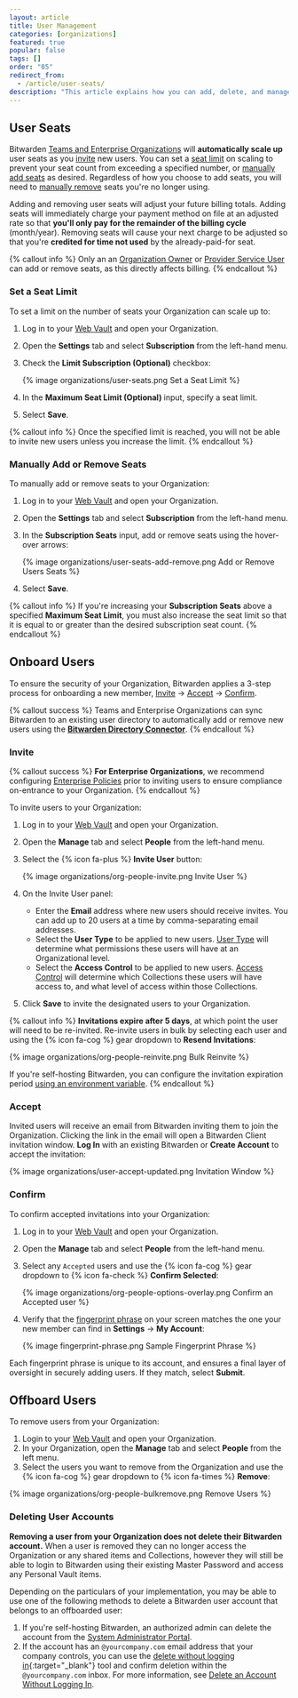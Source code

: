 ```yaml
---
layout: article
title: User Management
categories: [organizations]
featured: true
popular: false
tags: []
order: "05"
redirect_from:
  - /article/user-seats/
description: "This article explains how you can add, delete, and manage users of your Bitwarden password manager, including assigning user types and access controls."
---
```


## User Seats

Bitwarden [Teams and Enterprise Organizations]({{site.baseurl}}/article/about-organizations/#types-of-organizations) will **automatically scale up** user seats as you [invite](#invite) new users. You can set a [seat limit](#seat-limit) on scaling to prevent your seat count from exceeding a specified number, or [manually add seats](#manually-add-or-remove-seats) as desired. Regardless of how you choose to add seats, you will need to [manually remove](#manually-add-or-remove-seats) seats you're no longer using.

Adding and removing user seats will adjust your future billing totals. Adding seats will immediately charge your payment method on file at an adjusted rate so that **you'll only pay for the remainder of the billing cycle** (month/year). Removing seats will cause your next charge to be adjusted so that you're **credited for time not used** by the already-paid-for seat.

{% callout info %}
Only an an [Organization Owner]({{site.baseurl}}/article/user-types-access-control/#user-types) or [Provider Service User]({{site.baseurl}}/article/provider-users/#provider-user-types) can add or remove seats, as this directly affects billing.
{% endcallout %}

### Set a Seat Limit

To set a limit on the number of seats your Organization can scale up to:

1. Log in to your [Web Vault]({{site.baseurl}}/article/getting-started-webvault) and open your Organization.
2. Open the **Settings** tab and select **Subscription** from the left-hand menu.
3. Check the **Limit Subscription (Optional)** checkbox:

   {% image organizations/user-seats.png Set a Seat Limit %}
4. In the **Maximum Seat Limit (Optional)** input, specify a seat limit.
5. Select **Save**.

{% callout info %}
Once the specified limit is reached, you will not be able to invite new users unless you increase the limit.
{% endcallout %}

### Manually Add or Remove Seats

To manually add or remove seats to your Organization:

1. Log in to your [Web Vault]({{site.baseurl}}/article/getting-started-webvault) and open your Organization.
2. Open the **Settings** tab and select **Subscription** from the left-hand menu.
3. In the **Subscription Seats** input, add or remove seats using the hover-over arrows:

   {% image organizations/user-seats-add-remove.png Add or Remove Users Seats %}
4. Select **Save**.

{% callout info %}
If you're increasing your **Subscription Seats** above a  specified **Maximum Seat Limit**, you must also increase the seat limit so that it is equal to or greater than the desired subscription seat count.
{% endcallout %}

## Onboard Users

To ensure the security of your Organization, Bitwarden applies a 3-step process for onboarding a new member, [Invite](#invite) &rarr; [Accept](#accept) &rarr; [Confirm](#confirm).

{% callout success %}
Teams and Enterprise Organizations can sync Bitwarden to an existing user directory to automatically add or remove new users using the [**Bitwarden Directory Connector**]({{site.baseurl}}/article/directory-sync/).
{% endcallout %}

### Invite

{% callout success %}
**For Enterprise Organizations**, we recommend configuring [Enterprise Policies]({{site.baseurl}}/article/policies/) prior to inviting users to ensure compliance on-entrance to your Organization.
{% endcallout %}

To invite users to your Organization:

1. Log in to your [Web Vault]({{site.baseurl}}/article/getting-started-webvault) and open your Organization.
2. Open the **Manage** tab and select **People** from the left-hand menu.
3. Select the {% icon fa-plus %} **Invite User** button:

   {% image organizations/org-people-invite.png Invite User %}
4. On the Invite User panel:

   - Enter the **Email** address where new users should receive invites. You can add up to 20 users at a time by comma-separating email addresses.
   - Select the **User Type** to be applied to new users. [User Type]({{site.baseurl}}/article/user-types-access-control/#user-type) will determine what permissions these users will have at an Organizational level.
   - Select the **Access Control** to be applied to new users. [Access Control]({{site.baseurl}}/article/user-types-access-control/#access-control) will determine which Collections these users will have access to, and what level of access within those Collections.  
5. Click **Save** to invite the designated users to your Organization.

{% callout info %}
**Invitations expire after 5 days**, at which point the user will need to be re-invited. Re-invite users in bulk by selecting each user and using the {% icon fa-cog %} gear dropdown to **Resend Invitations**:

{% image organizations/org-people-reinvite.png Bulk Reinvite %}

If you're self-hosting Bitwarden, you can configure the invitation expiration period [using an environment variable]({{site.baseurl}}/article/environment-variables/).
{% endcallout %}  
### Accept

Invited users will receive an email from Bitwarden inviting them to join the Organization. Clicking the link in the email will open a Bitwarden Client invitation window. **Log In** with an existing Bitwarden or **Create Account** to accept the invitation:

{% image organizations/user-accept-updated.png Invitation Window %}

### Confirm

To confirm accepted invitations into your Organization:

1. Log in to your [Web Vault]({{site.baseurl}}/article/getting-started-webvault) and open your Organization.
2. Open the **Manage** tab and select **People** from the left-hand menu.
3. Select any `Accepted` users and use the {% icon fa-cog %} gear dropdown to {% icon fa-check %} **Confirm Selected**:

   {% image organizations/org-people-options-overlay.png Confirm an Accepted user %}
3. Verify that the [fingerprint phrase]({{site.baseurl}}/article/fingerprint-phrase/) on your screen matches the one your new member can find in **Settings** &rarr; **My Account**:

   {% image fingerprint-phrase.png Sample Fingerprint Phrase %}

Each fingerprint phrase is unique to its account, and ensures a final layer of oversight in securely adding users. If they match, select **Submit**.

## Offboard Users

To remove users from your Organization:

1. Login to your [Web Vault]({{site.baseurl}}/article/getting-started-webvault) and open your Organization.
2. In your Organization, open the **Manage** tab and select **People** from the left menu.
3. Select the users you want to remove from the Organization and use the {% icon fa-cog %} gear dropdown to {% icon fa-times %} **Remove**:

{% image organizations/org-people-bulkremove.png Remove Users %}

### Deleting User Accounts

**Removing a user from your Organization does not delete their Bitwarden account.** When a user is removed they can no longer access the Organization or any shared items and Collections, however they will still be able to login to Bitwarden using their existing Master Password and access any Personal Vault items.

Depending on the particulars of your implementation, you may be able to use one of the following methods to delete a Bitwarden user account that belongs to an offboarded user:

1. If you're self-hosting Bitwarden, an authorized admin can delete the account from the [System Administrator Portal]({{site.baseurl}}/article/admin-portal/).
2. If the account has an `@yourcompany.com` email address that your company controls, you can use the [delete without logging in](https://vault.bitwarden.com/#/recover-delete){:target="\_blank"} tool and confirm deletion within the `@yourcompany.com` inbox. For more information, see [Delete an Account Without Logging In]({{site.baseurl}}/article/delete-your-account/#without-logging-in).
